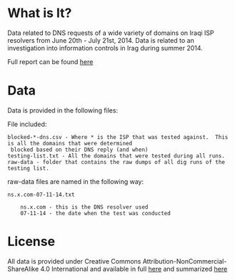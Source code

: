 What is It?
============

Data related to DNS requests of a wide variety of domains on Iraqi ISP resolvers from June 20th - July 21st, 2014.  Data is related to an investigation into information controls in Irag during summer 2014.

Full report can be found [here](https://citizenlab.org)

Data
=====

Data is provided in the following files:

File included:

	blocked-*-dns.csv - Where * is the ISP that was tested against.  This is all the domains that were determined 
	 blocked based on their DNS reply (and when)
	testing-list.txt - All the domains that were tested during all runs.
	raw-data - folder that contains the raw dumps of all dig runs of the testing list.

raw-data files are named in the following way:

	ns.x.com-07-11-14.txt

		ns.x.com - this is the DNS resolver used
		07-11-14 - the date when the test was conducted


License
========

All data is provided under Creative Commons
Attribution-NonCommercial-ShareAlike 4.0 International and available in full
[here](https://creativecommons.org/licenses/by-nc-sa/4.0/legalcode) and summarized
[here](https://creativecommons.org/licenses/by-nc-sa/4.0/)
